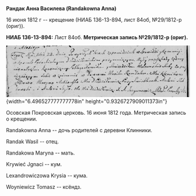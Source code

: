 **Рандак Анна Василева (Randakowna Anna)**

16 июня 1812 г -- крещение (НИАБ 136-13-894, лист 84об, №29/1812-р
(ориг)).

**НИАБ 136-13-894:** Лист 84об. **Метрическая запись №29/1812-р
(ориг).**

![](./media/2bf6fe97c79f8d86191c24ec0981d608e16dbe66.png){width="6.496527777777778in"
height="0.9326727909011373in"}

Осовская Покровская церковь. 16 июня 1812 года. Метрическая запись о
крещении.

Randakowna Anna -- дочь родителей с деревни Клинники.

Randak Wasil -- отец.

Randakowa Maryna -- мать.

Krywieć Jgnaci -- кум.

Lexandrowiczowa Krysia -- кума.

Woyniewicz Tomasz -- ксёндз.

